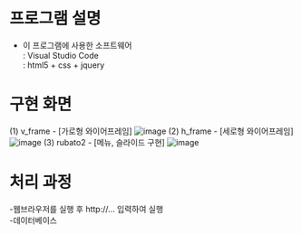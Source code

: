# 프로그램 설명
- 이 프로그램에 사용한 소프트웨어<br>
: Visual Studio Code<br>
: html5 + css + jquery


# 구현 화면
<!-- windows key + shift + s -->
(1) v_frame - [가로형 와이어프레임]
![image](https://user-images.githubusercontent.com/62008219/160992772-ce15afbc-78ac-4923-9910-173df907e5f4.png)
(2) h_frame - [세로형 와이어프레임]
![image](https://user-images.githubusercontent.com/62008219/160993508-eaee7f3c-d88e-464d-afb7-378dd1dd8ac1.png)
(3) rubato2 - [메뉴, 슬라이드 구현]
![image](https://user-images.githubusercontent.com/62008219/160993042-a74c8e95-93ae-480a-a020-5f919debafde.png)


# 처리 과정
-웹브라우저를 실행 후 http://... 입력하여 실행<br>
-데이터베이스
